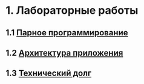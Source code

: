 # 1. Лабораторные работы
## 1.1  [Парное программирование](https://github.com/Vanya112/Quiz/Labs/PairProgramming.md)
## 1.2  [Архитектура приложения](https://github.com/Vanya112/Quiz/Labs/lab4.md)
## 1.3  [Технический долг](https://github.com/Vanya112/Quiz/Labs/lab5.md)
